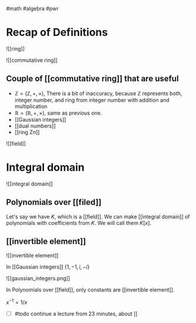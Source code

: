 #math #algebra #pwr

# Recap of Definitions
![[ring]]

![[commutative ring]]

## Couple of [[commutative ring]] that are useful
- $\mathbb{Z} = (\mathbb{Z}, +, \times)$, There is a bit of inaccuracy, because $\mathbb{Z}$ represents both, integer number, and ring from integer number with addition and multiplication
- $\mathbb{R} = (\mathbb{R}, +, \times)$, same as previous one.
- [[Gaussian integers]]
- [[dual numbers]]
- [[ring Zn]]

![[field]]

# Integral domain

![[integral domain]]

## Polynomials over [[filed]]

Let's say we have $K$, which is a [[field]]. We can make [[integral domain]] of polynomials with coefficients from $K$. We will call them $K[x]$.

## [[invertible element]]

![[invertible element]]

In [[Gaussian integers]] $\{1, -1, i, -i\}$

![[gaussian_integers.png]]

In Polynomials over [[field]], only constants are [[invertible element]].

$x^{-1} = 1/x$

- [ ] #todo continue a lecture from 23 minutes, about [[